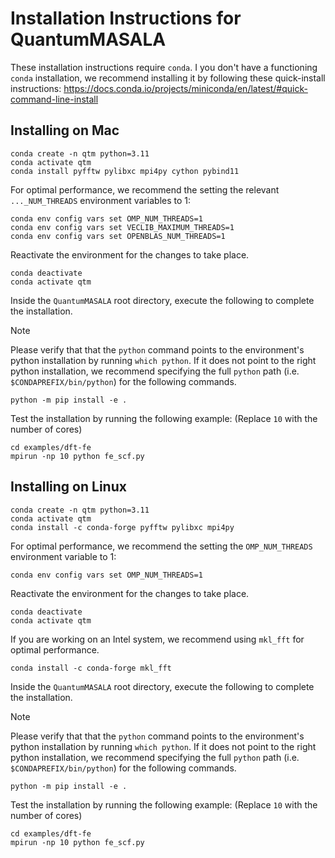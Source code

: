# Installation Instructions for QuantumMASALA

These installation instructions require `conda`. I you don't have a functioning `conda` installation, we recommend installing it by following these quick-install instructions:
https://docs.conda.io/projects/miniconda/en/latest/#quick-command-line-install


## Installing on Mac

```
conda create -n qtm python=3.11
conda activate qtm
conda install pyfftw pylibxc mpi4py cython pybind11
```
For optimal performance, we recommend the setting the relevant `..._NUM_THREADS` environment variables to 1:
```
conda env config vars set OMP_NUM_THREADS=1
conda env config vars set VECLIB_MAXIMUM_THREADS=1
conda env config vars set OPENBLAS_NUM_THREADS=1
```
Reactivate the environment for the changes to take place.
```
conda deactivate
conda activate qtm
```
Inside the `QuantumMASALA` root directory, execute the following to complete the installation. 
> [!NOTE]
> Please verify that that the `python` command points to the environment's python installation by running `which python`. If it does not point to the right python installation, we recommend specifying the full `python` path (i.e. `$CONDAPREFIX/bin/python`) for the following commands.
```
python -m pip install -e .
```

Test the installation by running the following example: (Replace `10` with the number of cores)
```
cd examples/dft-fe
mpirun -np 10 python fe_scf.py
```

## Installing on Linux

```
conda create -n qtm python=3.11
conda activate qtm
conda install -c conda-forge pyfftw pylibxc mpi4py
```
For optimal performance, we recommend the setting the `OMP_NUM_THREADS` environment variable to 1:
```
conda env config vars set OMP_NUM_THREADS=1
```
Reactivate the environment for the changes to take place.
```
conda deactivate
conda activate qtm
```
If you are working on an Intel system, we recommend using `mkl_fft` for optimal performance.
```
conda install -c conda-forge mkl_fft
```
Inside the `QuantumMASALA` root directory, execute the following to complete the installation. 
> [!NOTE]
> Please verify that that the `python` command points to the environment's python installation by running `which python`. If it does not point to the right python installation, we recommend specifying the full `python` path (i.e. `$CONDAPREFIX/bin/python`) for the following commands.
```
python -m pip install -e .
```

Test the installation by running the following example: (Replace `10` with the number of cores)
```
cd examples/dft-fe
mpirun -np 10 python fe_scf.py
```
